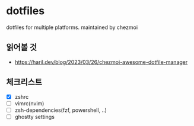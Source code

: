 # dotfiles
dotfiles for multiple platforms. maintained by chezmoi

## 읽어볼 것

- https://haril.dev/blog/2023/03/26/chezmoi-awesome-dotfile-manager

## 체크리스트

- [x] zshrc
- [ ] vimrc(nvim)
- [ ] zsh-dependencies(fzf, powershell, ..)
- [ ] ghostty settings
